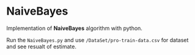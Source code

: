 # NaiveBayes

Implementation of __NaiveBayes__ algorithm with python.

Run the `NaiveBayes.py` and use `/DataSet/pro-train-data.csv` for dataset and see resualt of estimate.
